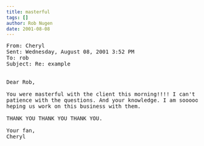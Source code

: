```yaml
---
title: masterful
tags: []
author: Rob Nugen
date: 2001-08-08
---
```


<pre>
From: Cheryl
Sent: Wednesday, August 08, 2001 3:52 PM
To: rob
Subject: Re: example 


Dear Rob,

You were masterful with the client this morning!!!! I can't believe your 
patience with the questions. And your knowledge. I am sooooo glad you are 
heping us work on this business with them.

THANK YOU THANK YOU THANK YOU.

Your fan,
Cheryl
</pre>
